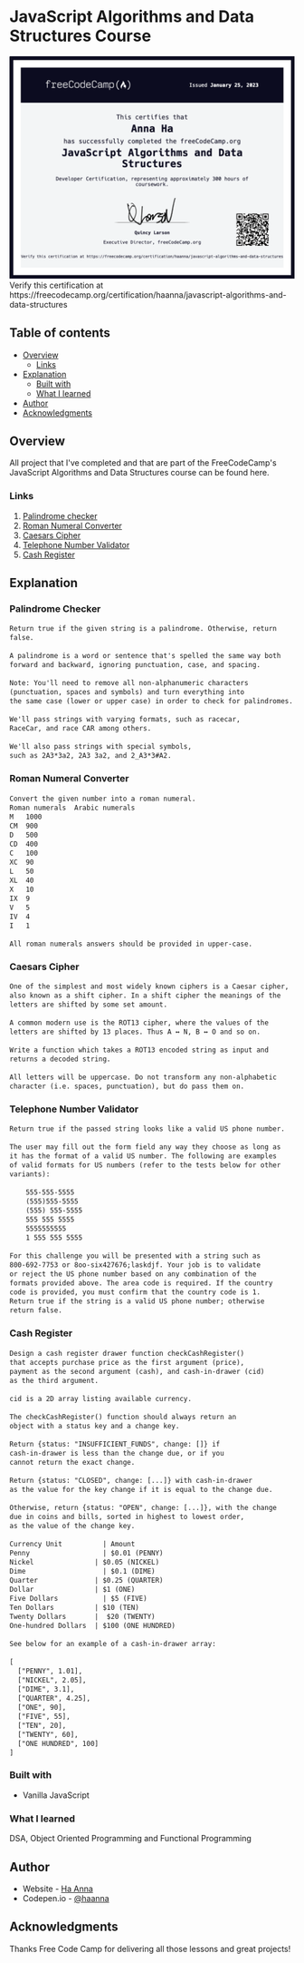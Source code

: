# JavaScript Algorithms and Data Structures Course


<img src="./course_cert.png" alt="Course Certificate" width="700px"/>
Verify this certification at https://freecodecamp.org/certification/haanna/javascript-algorithms-and-data-structures

## Table of contents

- [Overview](#overview)
  - [Links](#links)
- [Explanation](#my-process)
  - [Built with](#built-with)
  - [What I learned](#what-i-learned)
- [Author](#author)
- [Acknowledgments](#acknowledgments)

## Overview

All project that I've completed and that are part of the FreeCodeCamp's JavaScript Algorithms and Data Structures course can be found here.

### Links

1. [Palindrome checker](https://github.com/its-haanna/EDU_freeCodeCamp-JS/blob/main/palindrome-checker.js) <br>
2. [Roman Numeral Converter](https://github.com/its-haanna/EDU_freeCodeCamp-JS/blob/main/roman_numeral_converter.js) <br>
3. [Caesars Cipher](https://github.com/its-haanna/EDU_freeCodeCamp-JS/blob/main/caesars_cipher.js) <br>
4. [Telephone Number Validator](https://github.com/its-haanna/EDU_freeCodeCamp-JS/blob/main/telephone_number_validator.js) <br>
5. [Cash Register](https://github.com/its-haanna/EDU_freeCodeCamp-JS/blob/main/cash_register.js) <br>

## Explanation

### Palindrome Checker

```
Return true if the given string is a palindrome. Otherwise, return false.

A palindrome is a word or sentence that's spelled the same way both 
forward and backward, ignoring punctuation, case, and spacing.

Note: You'll need to remove all non-alphanumeric characters 
(punctuation, spaces and symbols) and turn everything into 
the same case (lower or upper case) in order to check for palindromes.

We'll pass strings with varying formats, such as racecar, 
RaceCar, and race CAR among others.

We'll also pass strings with special symbols, 
such as 2A3*3a2, 2A3 3a2, and 2_A3*3#A2.
```

### Roman Numeral Converter

```
Convert the given number into a roman numeral.
Roman numerals 	Arabic numerals
M 	1000
CM 	900
D 	500
CD 	400
C 	100
XC 	90
L 	50
XL 	40
X 	10
IX 	9
V 	5
IV 	4
I 	1

All roman numerals answers should be provided in upper-case.
```

### Caesars Cipher

```
One of the simplest and most widely known ciphers is a Caesar cipher, 
also known as a shift cipher. In a shift cipher the meanings of the 
letters are shifted by some set amount.

A common modern use is the ROT13 cipher, where the values of the 
letters are shifted by 13 places. Thus A ↔ N, B ↔ O and so on.

Write a function which takes a ROT13 encoded string as input and 
returns a decoded string.

All letters will be uppercase. Do not transform any non-alphabetic 
character (i.e. spaces, punctuation), but do pass them on.
```

### Telephone Number Validator

```
Return true if the passed string looks like a valid US phone number.

The user may fill out the form field any way they choose as long as 
it has the format of a valid US number. The following are examples 
of valid formats for US numbers (refer to the tests below for other variants):

    555-555-5555
    (555)555-5555
    (555) 555-5555
    555 555 5555
    5555555555
    1 555 555 5555

For this challenge you will be presented with a string such as 
800-692-7753 or 8oo-six427676;laskdjf. Your job is to validate 
or reject the US phone number based on any combination of the 
formats provided above. The area code is required. If the country 
code is provided, you must confirm that the country code is 1. 
Return true if the string is a valid US phone number; otherwise 
return false.

```

### Cash Register

```
Design a cash register drawer function checkCashRegister() 
that accepts purchase price as the first argument (price), 
payment as the second argument (cash), and cash-in-drawer (cid) 
as the third argument.

cid is a 2D array listing available currency.

The checkCashRegister() function should always return an 
object with a status key and a change key.

Return {status: "INSUFFICIENT_FUNDS", change: []} if 
cash-in-drawer is less than the change due, or if you 
cannot return the exact change.

Return {status: "CLOSED", change: [...]} with cash-in-drawer 
as the value for the key change if it is equal to the change due.

Otherwise, return {status: "OPEN", change: [...]}, with the change 
due in coins and bills, sorted in highest to lowest order, 
as the value of the change key.

Currency Unit	       | Amount
Penny       	       | $0.01 (PENNY)
Nickel	             | $0.05 (NICKEL)
Dime	               | $0.1 (DIME)
Quarter	             | $0.25 (QUARTER)
Dollar	             | $1 (ONE)
Five Dollars	       | $5 (FIVE)
Ten Dollars	         | $10 (TEN)
Twenty Dollars       |	$20 (TWENTY)
One-hundred Dollars	 | $100 (ONE HUNDRED)

See below for an example of a cash-in-drawer array:

[
  ["PENNY", 1.01],
  ["NICKEL", 2.05],
  ["DIME", 3.1],
  ["QUARTER", 4.25],
  ["ONE", 90],
  ["FIVE", 55],
  ["TEN", 20],
  ["TWENTY", 60],
  ["ONE HUNDRED", 100]
]
```

### Built with

- Vanilla JavaScript

### What I learned

DSA, Object Oriented Programming and Functional Programming

## Author

- Website - [Ha Anna](https://haanna.com)
- Codepen.io - [@haanna](https://codepen.io/haanna)

## Acknowledgments

Thanks Free Code Camp for delivering all those lessons and great projects!

